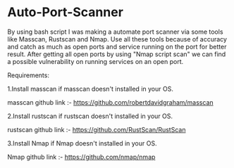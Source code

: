 # Auto-Port-Scanner

By using bash script I was making a automate port scanner via some tools like Masscan, Rustscan and Nmap. Use all these tools because of accuracy and catch as much as open ports and service running on the port for better result. After getting all open ports by using "Nmap script scan" we can find a possible vulnerability on running services on an open port.


Requirements:

1.Install masscan if masscan doesn't installed in your OS.

masscan github link :- https://github.com/robertdavidgraham/masscan

2.Install rustscan if rustscan doesn't installed in your OS.

rustscan github link :- https://github.com/RustScan/RustScan

3.Install Nmap if Nmap doesn't installed in your OS.

Nmap github link :- https://github.com/nmap/nmap
